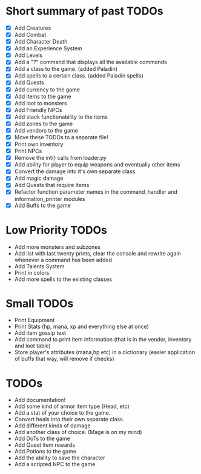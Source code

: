 # Short summary of past TODOs
- [x] Add Creatures
- [x] Add Combat
- [x] Add Character Death
- [x] Add an Experience System
- [x] Add Levels
- [x] Add a "?" command that displays all the available commands
- [x] Add a class to the game. (added Paladin)
- [x] Add spells to a certain class. (added Paladin spells)
- [x] Add Quests
- [x] Add currency to the game
- [x] Add items to the game
- [x] Add loot to monsters
- [x] Add Friendly NPCs
- [x] Add stack functionability to the items
- [x] Add zones to the game
- [x] Add vendors to the game
- [x] Move these TODOs to a separate file!
- [x] Print own inventory
- [x] Print NPCs
- [x] Remove the int() calls from loader.py
- [x] Add ability for player to equip weapons and eventually other items
- [x] Convert the damage into it's own separate class.
- [x] Add magic damage
- [x] Add Quests that require items
- [x] Refactor function parameter names in the command_handler and information_printer modules
- [x] Add Buffs to the game

# Low Priority TODOs
- Add more monsters and subzones
- Add list with last twenty prints, clear the console and rewrite again whenever a command has been added
- Add Talents System
- Print in colors
- Add more spells to the existing classes

# Small TODOs
- Print Equipment
- Print Stats (hp, mana, xp and everything else at once)
- Add item gossip text
- Add command to print item information (that is in the vendor, inventory and loot table)
- Store player's attributes (mana,hp etc) in a dictionary (easier application of buffs that way, will remove if checks)

# TODOs
- Add documentation!
- Add some kind of armor item type (Head, etc)
- Add a stat of your choice to the game.
- Convert heals into their own separate class.
- Add different kinds of damage
- Add another class of choice. (Mage is on my mind)
- Add DoTs to the game
- Add Quest item rewards
- Add Potions to the game
- Add the ability to save the character
- Add a scripted NPC to the game